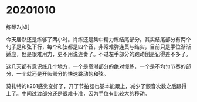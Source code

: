 # 20201010

练琴2小时

今天居然还是练够了两小时。肖练还是集中精力练结尾部分。其实结尾部分有两个句子是和弦下行，每个和弦都是四个音，非常难弹连贯与结实，目前只是手位渐渐适应，但是很难用力，更不用说连奏了。不过左手部分的跑动倒是记得差不多了。

这几天都有意识练几个地方，一个是高潮部分的绝对慢练，一个是不均匀节奏的部分，一个就还是开头部分的快速跳动的和弦。

莫扎特的k281感觉变好了，开了节拍器也基本能跟上，减少了颤音次数之后跟得上了。中间过渡部分还是很难卡准，因为手位有比较大的移动。
